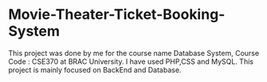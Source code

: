 # Movie-Theater-Ticket-Booking-System
This project was done by me for the course name Database System, Course Code : CSE370 at BRAC University. I have used PHP,CSS and MySQL. This project is mainly focused on BackEnd and Database.
